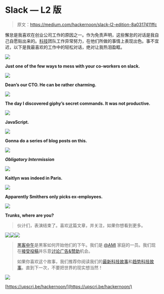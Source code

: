 # Slack — L2 版

> 原文：<https://medium.com/hackernoon/slack-l2-edition-8a0317411ffc>

懈怠是我喜欢在创业公司工作的原因之一。作为免责声明，这些懈怠的对话是我自己自愿贴出来的。[科技](https://hackernoon.com/tagged/tech)团队工作异常努力，在他们所做的事情上表现出色。事不宜迟，以下是我最喜欢的工作中的轻松对话，绝对让我热泪盈眶。

![](img/ae33aa50b52abca9cdecc4bb503964c6.png)

**Just one of the few ways to mess with your co-workers on slack.**

![](img/b516d9784ce5ad8b2a60310c20280984.png)

**Dean’s our CTO. He can be rather charming.**

![](img/68c490f7e93affe624578a5af134d3bb.png)

**The day I discovered giphy’s secret commands. It was not productive.**

![](img/2dc19ab23198b0c342129902242b57d1.png)

**JavaScript.**

![](img/29df9c826d1f94b254e4a0bb449b8583.png)

**Gonna do a series of blog posts on this.**

![](img/e104e2fe6d01a2d6a5b6876b53f1a6c3.png)

***Obligatory Intermission***

![](img/18fb1e3484fd4e74bace62b04a5a0b12.png)

**Kaitlyn was indeed in Paris.**

![](img/2efdc37e56d874ca9d9a6f81ff87c5d8.png)

**Apparently Smithers only picks ex-employees.**

![](img/edac7d14567c8386574b08a36a00fa61.png)

**Trunks, where are you?**

> 伙计们，表演结束了。喜欢这篇文章，并关注，如果你想看到更多。

[![](img/50ef4044ecd4e250b5d50f368b775d38.png)](http://bit.ly/HackernoonFB)[![](img/979d9a46439d5aebbdcdca574e21dc81.png)](https://goo.gl/k7XYbx)[![](img/2930ba6bd2c12218fdbbf7e02c8746ff.png)](https://goo.gl/4ofytp)

> [黑客中午](http://bit.ly/Hackernoon)是黑客如何开始他们的下午。我们是 [@AMI](http://bit.ly/atAMIatAMI) 家庭的一员。我们现在[接受投稿](http://bit.ly/hackernoonsubmission)并乐意[讨论广告&赞助](mailto:partners@amipublications.com)机会。
> 
> 如果你喜欢这个故事，我们推荐你阅读我们的[最新科技故事](http://bit.ly/hackernoonlatestt)和[趋势科技故事](https://hackernoon.com/trending)。直到下一次，不要把世界的现实想当然！

[![](img/be0ca55ba73a573dce11effb2ee80d56.png)](https://goo.gl/Ahtev1)

[https://upscri.be/hackernoon/](https://upscri.be/hackernoon/)
